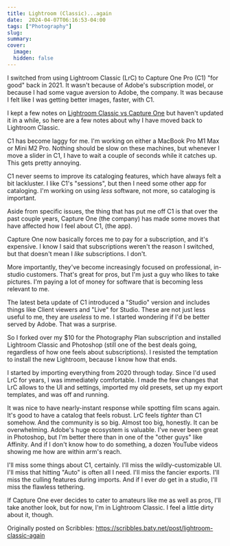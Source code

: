 ```yaml
---
title: Lightroom (Classic)...again
date:  2024-04-07T06:16:53-04:00
tags: ["Photography"]
slug: 
summary: 
cover:
  image: 
  hidden: false
---
```


I switched from using Lightroom Classic (LrC) to Capture One Pro (C1) "for good" back in 2021. It wasn't because of Adobe's subscription model, or because I had some vague aversion to Adobe, the company. It was because I felt like I was getting better images, faster, with C1.  
  
I kept a few notes on [Lightroom Classic vs Capture One](https://wiki.baty.net/#Capture%20One%20Pro%20vs%20Lightroom%20Classic) but haven't updated it in a while, so here are a few notes about why I have moved back to Lightroom Classic.  
  
C1 has become laggy for me. I'm working on either a MacBook Pro M1 Max or Mini M2 Pro. Nothing should be slow on these machines, but whenever I move a slider in C1, I have to wait a couple of seconds while it catches up. This gets pretty annoying.  
  
C1 never seems to improve its cataloging features, which have always felt a bit lackluster. I like C1's "sessions", but then I need some other app for cataloging. I'm working on using _less_ software, not more, so cataloging is important.    
  
Aside from specific issues, the thing that has put me off C1 is that over the past couple years, Capture One (the company) has made some moves that have affected how I feel about C1, (the app).  
  
Capture One now basically forces me to pay for a subscription, and it's expensive. I know I said that subscriptions weren't the reason I switched, but that doesn't mean I _like_ subscriptions. I don't.  
  
More importantly, they've become increasingly focused on professional, in-studio customers. That's great for pros, but I'm just a guy who likes to take pictures. I'm paying a lot of money for software that is becoming less relevant to me.  
  
The latest beta update of C1 introduced a "Studio" version and includes things like Client viewers and "Live" for Studio. These are not just less useful to me, they are _useless_ to me. I started wondering if I'd be better served by Adobe. That was a surprise.  
  
So I forked over my $10 for the Photography Plan subscription and installed Lightroom Classic and Photoshop (still one of the best deals going, regardless of how one feels about subscriptions). I resisted the temptation to install the new Lightroom, because I know how that ends.  
  
I started by importing everything from 2020 through today. Since I'd used LrC for years, I was immediately comfortable. I made the few changes that LrC allows to the UI and settings, imported my old presets, set up my export templates, and was off and running.  
  
It was nice to have nearly-instant response while spotting film scans again. It's good to have a catalog that feels robust. LrC feels _tighter_ than C1 somehow. And the community is so big. Almost too big, honestly. It can be overwhelming. Adobe's huge ecosystem is valuable. I've never been great in Photoshop, but I'm better there than in one of the "other guys" like Affinity. And if I don't know how to do something, a dozen YouTube videos showing me how are within arm's reach.  
  
I'll miss some things about C1, certainly. I'll miss the wildly-customizable UI. I'll miss that hitting "Auto" is often all I need. I'll miss the fancier exports. I'll miss the culling features during imports. And if I ever _do_ get in a studio, I'll miss the flawless tethering.  
  
If Capture One ever decides to cater to amateurs like me as well as pros, I'll take another look, but for now, I'm in Lightroom Classic. I feel a little dirty about it, though.

Originally posted on Scribbles: https://scribbles.baty.net/post/lightroom-classic-again

